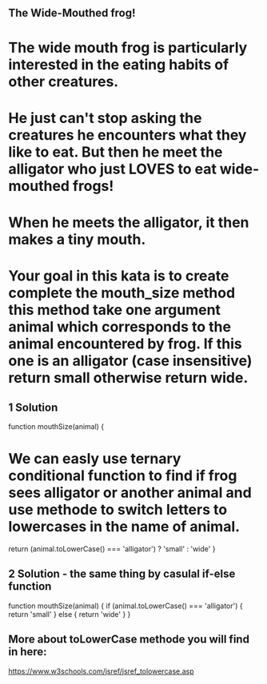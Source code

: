 ## The Wide-Mouthed frog!

# The wide mouth frog is particularly interested in the eating habits of other creatures.

# He just can't stop asking the creatures he encounters what they like to eat. But then he meet the alligator who just LOVES to eat wide-mouthed frogs!

# When he meets the alligator, it then makes a tiny mouth.

# Your goal in this kata is to create complete the mouth_size method this method take one argument animal which corresponds to the animal encountered by frog. If this one is an alligator (case insensitive) return small otherwise return wide.

## 1 Solution

function mouthSize(animal) {

# We can easly use ternary conditional function to find if frog sees alligator or another animal and use methode to switch letters to lowercases in the name of animal.

return (animal.toLowerCase() === 'alligator') ? 'small' : 'wide'
}

## 2 Solution - the same thing by casulal if-else function

function mouthSize(animal) {
if (animal.toLowerCase() === 'alligator') {
return 'small'
} else {
return 'wide'
}
}

## More about toLowerCase methode you will find in here:

https://www.w3schools.com/jsref/jsref_tolowercase.asp
